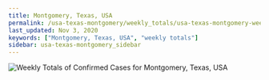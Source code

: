 ```yaml
---
title: Montgomery, Texas, USA
permalink: /usa-texas-montgomery/weekly_totals/usa-texas-montgomery-weekly_totals.html
last_updated: Nov 3, 2020
keywords: ["Montgomery, Texas, USA", "weekly totals"]
sidebar: usa-texas-montgomery_sidebar
---
```


![Weekly Totals of Confirmed Cases for Montgomery, Texas, USA](/covid_tracker/images/graphs/usa-texas-montgomery-weekly_totals_graph.png)
